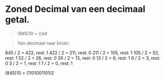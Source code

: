 # Zoned Decimal van een decimaal getal.

> (845)10 = ()zd

> Van decimaal naar binair:

845 / 2 = 422, rest: 1
422 / 2 = 211, rest: 0
211 / 2 = 105, rest: 1
105 / 2 =   52, rest: 1
  52 / 2 =   26, rest: 0
  26 / 2 =   13, rest: 0
  13 / 2 =     6, rest: 1
    6 / 2 =     3, rest: 0
    3 / 2 =     1, rest: 1
    1 / 2 =     0, rest: 1

(845)10 = (1101001101)2
